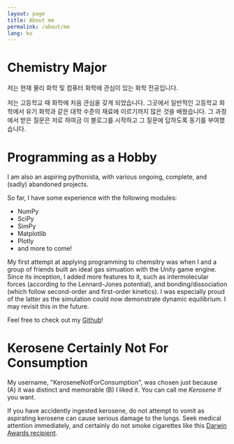 ```yaml
---
layout: page
title: About me
permalink: /about/me
lang: ko
---
```


# Chemistry Major

저는 현재 물리 화학 및 컴퓨터 화학에 관심이 있는 화학 전공입니다.

저는 고등학교 때 화학에 처음 관심을 갖게 되었습니다. 그곳에서 일반적인 고등학교 화학에서 유기 화학과 같은 대학 수준의 재료에 이르기까지 많은 것을 배웠습니다. 그 과정에서 받은 질문은 저로 하여금 이 블로그를 시작하고 그 질문에 답하도록 동기를 부여했습니다.

# Programming as a Hobby

I am also an aspiring pythonista, with various ongoing, complete, and (sadly) abandoned projects.

So far, I have some experience with the following modules:

- NumPy
- SciPy
- SimPy
- Matplotlib
- Plotly
- and more to come!

My first attempt at applying programming to chemsitry was when I and a group of friends built an ideal gas simuation with the Unity game engine. Since its inception, I added more features to it, such as intermolecular forces (according to the Lennard-Jones potential), and bonding/dissociation (which follow second-order and first-order kinetics). I was especially proud of the latter as the simulation could now demonstrate dynamic equilibrium. I may revisit this in the future.

Feel free to check out my [Github](https://github.com/KeroseneNotForConsumption)!

# Kerosene Certainly Not For Consumption

My username, "KeroseneNotForConsumption", was chosen just because (A) it was distinct and memorable (B) I liked it. You can call me *Kerosene* if you want.

If you have accidently ingested kerosene, do not attempt to vomit as aspirating kerosene can cause serious damage to the lungs.  Seek medical attention immediately, and certainly do not smoke cigarettes like this [Darwin Awards recipient](https://darwinawards.com/darwin/darwin2012-03.html).


